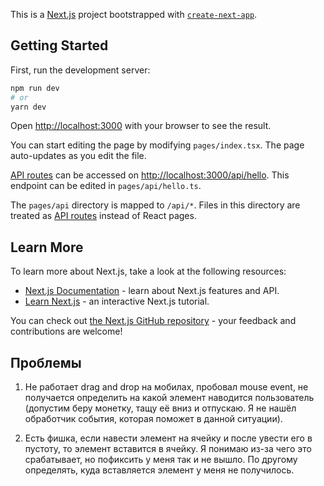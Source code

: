 This is a [Next.js](https://nextjs.org/) project bootstrapped with [`create-next-app`](https://github.com/vercel/next.js/tree/canary/packages/create-next-app).

## Getting Started

First, run the development server:

```bash
npm run dev
# or
yarn dev
```

Open [http://localhost:3000](http://localhost:3000) with your browser to see the result.

You can start editing the page by modifying `pages/index.tsx`. The page auto-updates as you edit the file.

[API routes](https://nextjs.org/docs/api-routes/introduction) can be accessed on [http://localhost:3000/api/hello](http://localhost:3000/api/hello). This endpoint can be edited in `pages/api/hello.ts`.

The `pages/api` directory is mapped to `/api/*`. Files in this directory are treated as [API routes](https://nextjs.org/docs/api-routes/introduction) instead of React pages.

## Learn More

To learn more about Next.js, take a look at the following resources:

- [Next.js Documentation](https://nextjs.org/docs) - learn about Next.js features and API.
- [Learn Next.js](https://nextjs.org/learn) - an interactive Next.js tutorial.

You can check out [the Next.js GitHub repository](https://github.com/vercel/next.js/) - your feedback and contributions are welcome!

## Проблемы

1. Не работает drag and drop на мобилах, пробовал mouse event, не получается определить на какой элемент наводится пользователь (допустим беру монетку, тащу её вниз и отпускаю. Я не нашёл обработчик события, которая поможет в данной ситуации).

2. Есть фишка, если навести элемент на ячейку и после увести его в пустоту, то элемент вставится в ячейку. Я понимаю из-за чего это срабатывает, но пофиксить у меня так и не вышло. По другому определять, куда вставляется элемент у меня не получилось.

